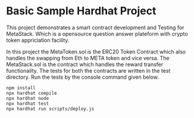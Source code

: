 # Basic Sample Hardhat Project

This project demonstrates a smart contract development and Testing for MetaStack. Which is a opensource question answer plateform with crypto token appriciation facility.

In this project the MetaToken.sol is the ERC20 Token Contract which also handles the swapping from Eth to META token and vice versa. The MetaStack.sol is the contract which handles the reward transfer functionality. The tests for both the contracts are written in the test directory. Run the tests by the console command given below.

```shell
npm install
npx hardhat compile
npx hardhat node
npx hardhat test
npx hardhat run scripts/deploy.js

```